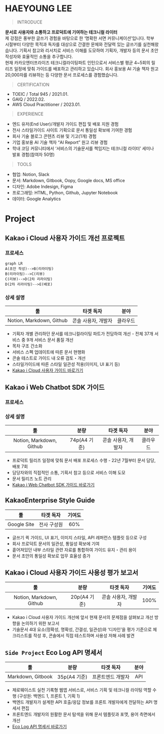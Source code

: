 # HAEYOUNG LEE

> INTRODUCE

**문서로 사용자와 소통하고 프로덕트에 기여하는 테크니컬 라이터** <br>
제 강점은 풍부한 글쓰기 경험을 바탕으로 한 ‘명확한 서면 커뮤니케이션’입니다. 학부 시절부터 다양한 목적과 독자를 대상으로 간결한 문체와 전달력 있는 글쓰기를 실천해왔습니다. 기획서 참고와 리서치로 서비스 이해를 도모하여 기획자, 개발자 등의 문서 초안 작성자와 효율적인 소통을 추구합니다. <br>
현재 카카오엔터프라이즈 테크니컬라이팅파트 인턴으로서 서비스별 평균 4~5회의 릴리즈 일정에 맞춰 가이드를 배포하고 관리하고 있습니다. 회사 홍보용 AI 기술 책자 원고 20,000자를 리뷰하는 등 다양한 문서 프로세스를 경험했습니다.

> CERTIFICATION

* TOEIC / Total 945 / 2021.01.
* GAIQ / 2022.02.
* AWS Cloud Practitioner / 2023.01.

> EXPERIENCE

* 엔드 유저(End User)/개발자 가이드 편집 및 배포 지원 경험
* 전사 스타일가이드 사이트 기획으로 문서 통일성 확보에 기여한 경험
* 회사 기술 블로그 콘텐츠 리뷰 및 기고(1개) 경험
* 기업 홍보용 AI 기술 책자 “AI Report” 원고 리뷰 경험
* 학내 코딩 커뮤니티에서 ‘서비스의 기술문서를 책임지는 테크니컬 라이터’ 세미나 발표 경험(참여자 50명)

> TOOLS

* 협업: Notion, Slack
* 문서: Markdown, Gitbook, Oopy, Google docs, MS office
* 디자인: Adobe Indesign, Figma
* 프로그래밍: HTML, Python, Github, Jupyter Notebook
* 데이터: Google Analytics



# Project

##  Kakao i Cloud 사용자 가이드 개선 프로젝트

### 프로세스

```mermaid
graph LR
A(초안 작성)-->B(리라이팅)
B(리라이팅)-->C(리뷰)
C(리뷰)-->D(2차 리라이팅)
D(2차 리라이팅)-->E(배포)
```

### 상세 설명

| 툴 | 타겟 독자 | 분야 |
| :--: | :--: | :--: |
| Notion, Markdown, Github | 콘솔 사용자, 개발자 | 클라우드 |

* 기획자 개별 관리하던 문서를 테크니컬라이팅 파트가 전담하여 개선
      - 전체 37개 서비스 중 9개 서비스 문서 품질 개선
* 목차 구조 간소화
* 서비스 스펙 업데이트에 따른 문서 현행화
* 콘솔 테스트로 가이드 내 오류 검토・개선
* 스타일가이드에 따른 스타일 일관성 적용(이미지, UI 표기 등)
* [Kakao i Cloud 사용자 가이드 바로가기](https://console.kakaoi.io/docs/)

## Kakao i Web Chatbot SDK 가이드

### 프로세스

### 상세 설명

| 툴 | 분량 | 타겟 독자 | 분야 |
| :--: | :--: | :--: | :--: |
| Notion, Markdown, Github | 74p(A4 기준) | 콘솔 사용자, 개발자 | 클라우드 |

* 프로덕트 릴리즈 일정에 맞춰 문서 배포 프로세스 수행
      - 22년 7월부터 문서 담당, 배포 7회
* 담당자와의 직접적인 소통, 기획서 참고 등으로 서비스 이해 도모
* 문서 릴리즈 노트 관리
* [Kakao i Web Chatbot SDK 가이드 바로가기](https://docs.kakaoi.ai/kakao_i_web_chatbot_sdk/)

## KakaoEnterprise Style Guide

| 툴 | 타겟 독자 | 기여도 |
| :--: | :--: | :--: |
| Google Site | 전사 구성원 | 60% |

* 글쓰기 퀵 가이드, UI 표기, 이미지 스타일, API 레퍼런스 템플릿 등으로 구성
* 회사 프로덕트 문서의 일관성, 통일성 확보에 기여
* 흩어져있던 내부 스타일 관련 자료를 통합하여 가이드 유지・관리 용이
* 문서 초안의 통일성 확보로 업무 효율성 증가

## Kakao i Cloud 사용자 가이드 사용성 평가 보고서

| 툴 | 분량 | 타겟 독자 | 기여도 |
| :--: | :--: | :--: | :--: |
| Notion, Markdown, Github | 20p(A4 기준) | 콘솔 사용자, 개발자 | 100% |

* Kakao i Cloud 사용자 가이드 개선에 앞서 현재 문서의 문제점을 살펴보고 개선 방향을 논의하기 위한 보고서
* 기술문서 4대 요소(정확성, 명확성, 간결성, 일관성)와 ‘디자인’을 평가 기준으로 체크리스트를 작성 후, 콘솔에서 직접 테스트하며 사용성 저해 사례 발견

## `Side Project` Eco Log API 명세서

| 툴 | 분량 | 타겟 독자 | 분야 |
| :--: | :--: | :--: | :--: |
| Markdown, Gitbook | 35p(A4 기준) | 프론트엔드 개발자 | API |

* 제로웨이스트 실천 기록형 웹앱 서비스로, 서비스 기획 및 테크니컬 라이팅 역할 수행 (구성원: 백엔드 1, 프론트 1, 기획 1)
* 백엔드 개발자가 설계한 API 호출/응답 정보를 프론트 개발자에게 전달하는 API 명세서 편집
* 프론트엔드 개발자의 원활한 문서 탐색을 위해 문서 템플릿과 포맷, 용어 측면에서 개선
* [Eco Log API 명세서 바로가기](https://documenttesting.gitbook.io/ecolog-api-reference/)
